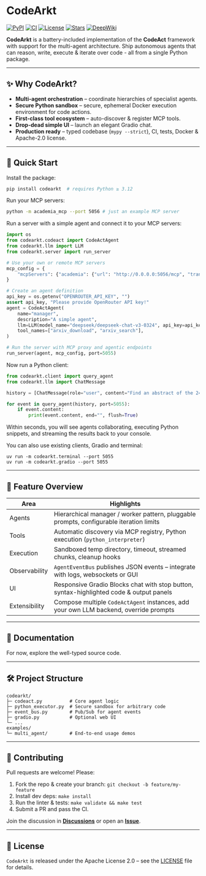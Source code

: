 # CodeArkt

[![PyPI](https://img.shields.io/pypi/v/codearkt?label=PyPI%20package)](https://pypi.org/project/codearkt/)
[![CI](https://github.com/IlyaGusev/codearkt/actions/workflows/python.yml/badge.svg)](https://github.com/IlyaGusev/codearkt/actions/workflows/python.yml)
[![License](https://img.shields.io/github/license/IlyaGusev/codearkt)](LICENSE)
[![Stars](https://img.shields.io/github/stars/IlyaGusev/codearkt?style=social)](https://github.com/IlyaGusev/codearkt/stargazers)
[![DeepWiki](https://deepwiki.com/badge.svg)](https://deepwiki.com/IlyaGusev/codearkt)

**CodeArkt** is a battery-included implementation of the **CodeAct** framework with support for the multi-agent architecture. Ship autonomous agents that can reason, write, execute & iterate over code - all from a single Python package.

---

## ✨ Why CodeArkt?

* **Multi-agent orchestration** – coordinate hierarchies of specialist agents.
* **Secure Python sandbox** – secure, ephemeral Docker execution environment for code actions.
* **First-class tool ecosystem** – auto-discover & register MCP tools.
* **Drop-dead simple UI** – launch an elegant Gradio chat.
* **Production ready** – typed codebase (`mypy --strict`), CI, tests, Docker & Apache-2.0 license.

---

## 🚀 Quick Start

Install the package:
```bash
pip install codearkt  # requires Python ≥ 3.12
```

Run your MCP servers:
```bash
python -m academia_mcp --port 5056 # just an example MCP server
```

Run a server with a simple agent and connect it to your MCP servers:
```python
import os
from codearkt.codeact import CodeActAgent
from codearkt.llm import LLM
from codearkt.server import run_server

# Use your own or remote MCP servers
mcp_config = {
    "mcpServers": {"academia": {"url": "http://0.0.0.0:5056/mcp", "transport": "streamable-http"}}
}

# Create an agent definition
api_key = os.getenv("OPENROUTER_API_KEY", "")
assert api_key, "Please provide OpenRouter API key!"
agent = CodeActAgent(
    name="manager",
    description="A simple agent",
    llm=LLM(model_name="deepseek/deepseek-chat-v3-0324", api_key=api_key),
    tool_names=["arxiv_download", "arxiv_search"],
)

# Run the server with MCP proxy and agentic endpoints
run_server(agent, mcp_config, port=5055)
```

Now run a Python client:

```python
from codearkt.client import query_agent
from codearkt.llm import ChatMessage

history = [ChatMessage(role="user", content="Find an abstract of the 2402.01030 paper")]

for event in query_agent(history, port=5055):
    if event.content:
        print(event.content, end="", flush=True)
```

Within seconds, you will see agents collaborating, executing Python snippets, and streaming the results back to your console.

You can also use existing clients, Gradio and terminal:
```
uv run -m codearkt.terminal --port 5055
uv run -m codearkt.gradio --port 5055
```

---

## 🧩 Feature Overview

| Area | Highlights |
|------|------------|
| Agents | Hierarchical manager / worker pattern, pluggable prompts, configurable iteration limits |
| Tools | Automatic discovery via MCP registry, Python execution (`python_interpreter`) |
| Execution | Sandboxed temp directory, timeout, streamed chunks, cleanup hooks |
| Observability | `AgentEventBus` publishes JSON events – integrate with logs, websockets or GUI |
| UI | Responsive Gradio Blocks chat with stop button, syntax-highlighted code & output panels |
| Extensibility | Compose multiple `CodeActAgent` instances, add your own LLM backend, override prompts |

---

## 📖 Documentation

For now, explore the well-typed source code.

---

## 🛠️ Project Structure

```
codearkt/
├─ codeact.py          # Core agent logic
├─ python_executor.py  # Secure sandbox for arbitrary code
├─ event_bus.py        # Pub/Sub for agent events
├─ gradio.py           # Optional web UI
└─ ...
examples/
└─ multi_agent/        # End-to-end usage demos
```

---

## 🤝 Contributing

Pull requests are welcome! Please:

1. Fork the repo & create your branch: `git checkout -b feature/my-feature`  
2. Install dev deps: `make install`
3. Run the linter & tests: `make validate && make test`  
4. Submit a PR and pass the CI.  

Join the discussion in **[Discussions](https://github.com/IlyaGusev/codearkt/discussions)** or open an **[Issue](https://github.com/IlyaGusev/codearkt/issues)**.

---

## 📝 License

`CodeArkt` is released under the Apache License 2.0 – see the [LICENSE](LICENSE) file for details.
